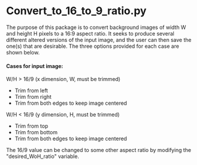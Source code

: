 
# Convert_to_16_to_9_ratio.py


The purpose of this package is to convert background images of width W and height H pixels to a 16:9 aspect ratio. It seeks to produce several different altered versions of the input image, and the user can then save the one(s) that are desirable.  The three options provided for each case are shown below.

#### Cases for input image:

W/H > 16/9  (x dimension, W, must be trimmed)
- Trim from left
- Trim from right
- Trim from both edges to keep image centered

W/H < 16/9  (y dimension, H, must be trimmed)
- Trim from top
- Trim from bottom
- Trim from both edges to keep image centered

The 16/9 value can be changed to some other aspect ratio by modifying the "desired_WoH_ratio" variable.
